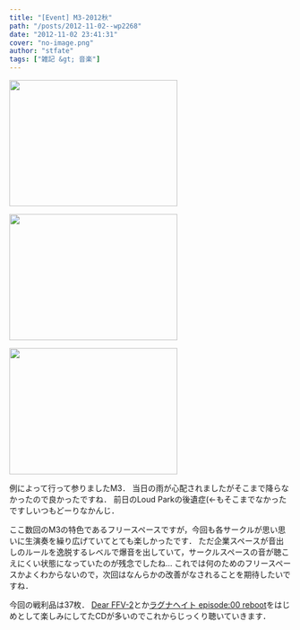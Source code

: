 ```yaml
---
title: "[Event] M3-2012秋"
path: "/posts/2012-11-02--wp2268"
date: "2012-11-02 23:41:31"
cover: "no-image.png"
author: "stfate"
tags: ["雑記 &gt; 音楽"]
---
```



<a href="http://stfate.net/wp-content/uploads/2012/11/b2b1e670c6e15bcb97200ff6e7b40cc9.jpg"><img src="http://stfate.net/wp-content/uploads/2012/11/b2b1e670c6e15bcb97200ff6e7b40cc9-300x225.jpg" alt="" title="写真 2012-10-29 0 14 16" width="300" height="225" class="alignnone size-medium wp-image-2269" /></a>

<a href="http://stfate.net/wp-content/uploads/2012/11/f19080c56d79f3a38c73fc7ecf8e29a1.jpg"><img src="http://stfate.net/wp-content/uploads/2012/11/f19080c56d79f3a38c73fc7ecf8e29a1-300x225.jpg" alt="" title="写真 2012-10-29 0 15 54" width="300" height="225" class="alignnone size-medium wp-image-2270" /></a>

<a href="http://stfate.net/wp-content/uploads/2012/11/779e2343a33e23891c0ff587cba10fff.jpg"><img src="http://stfate.net/wp-content/uploads/2012/11/779e2343a33e23891c0ff587cba10fff-300x225.jpg" alt="" title="写真 2012-10-29 0 16 37" width="300" height="225" class="alignnone size-medium wp-image-2271" /></a>

例によって行って参りましたM3．
当日の雨が心配されましたがそこまで降らなかったので良かったですね．
前日のLoud Parkの後遺症(←もそこまでなかったですしいつもどーりなかんじ．

ここ数回のM3の特色であるフリースペースですが，今回も各サークルが思い思いに生演奏を繰り広げていてとても楽しかったです．
ただ企業スペースが音出しのルールを逸脱するレベルで爆音を出していて，サークルスペースの音が聴こえにくい状態になっていたのが残念でしたね…
これでは何のためのフリースペースかよくわからないので，次回はなんらかの改善がなされることを期待したいですね．

今回の戦利品は37枚．
<a href="http://www.zephyr-cradle.info/db/index.php/Dear_FFV-2" target="_blank">Dear FFV-2</a>とか<a href="http://earthj.net/" target="_blank">ラグナヘイト episode:00 reboot</a>をはじめとして楽しみにしてたCDが多いのでこれからじっくり聴いていきます．
